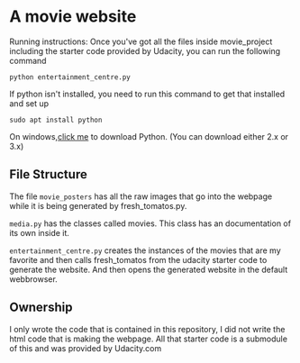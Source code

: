# A movie website
Running instructions: Once you've got all the files inside movie_project
including the starter code provided by Udacity, you can run the following
command
```
python entertainment_centre.py
```
If python isn't installed, you need to run this command to get that installed
and set up
```
sudo apt install python
```
On windows,[click me](https://www.python.org/downloads/ "Python downloads") to download Python.
(You can download either 2.x or 3.x)

## File Structure

The file `movie_posters` has all the raw images that go into the webpage while
it is being generated by fresh_tomatos.py.

`media.py` has the classes called movies. This class has an documentation of
its own inside it.

`entertainment_centre.py` creates the instances of the movies that are my
favorite and then calls fresh_tomatos from the udacity starter code to
generate the website. And then opens the generated website in the default
webbrowser.

## Ownership
I only wrote the code that is contained in this repository, I did not write the html code that is making the webpage. All that starter code is a submodule of this and was provided by Udacity.com
